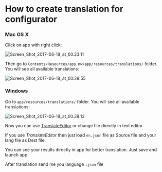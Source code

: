 # How to create translation for configurator

### Mac OS X

Click on app with right click:

![Screen_Shot_2017-06-18_at_00.23.11](https://github.com/RaceFlightOne/RaceFlightOne/blob/master/how_to_translate_1.png)

Then go to `Contents/Resources/app.nw/app/resources/translations/` folder. You will see all available translations:

![Screen_Shot_2017-06-18_at_00.28.55](https://github.com/RaceFlightOne/RaceFlightOne/blob/master/how_to_translate_2.png)

### Windows

Go to `app/resources/translations/` folder. You will see all available translations:

![Screen_Shot_2017-06-18_at_00.38.13](https://github.com/RaceFlightOne/RaceFlightOne/blob/master/how_to_translate_3.png)


Now you can use [TranslateEditor](http://mrhieu.github.io/ngTranslateEditor/#/) or change file directly in text editor.

If you use *TranslateEditor* then just load `en.json` file as Source file and your lang file as Dest file.

You can see your results directly in app for better translation. Just save and launch app.

After translation send me you language `.json` file
